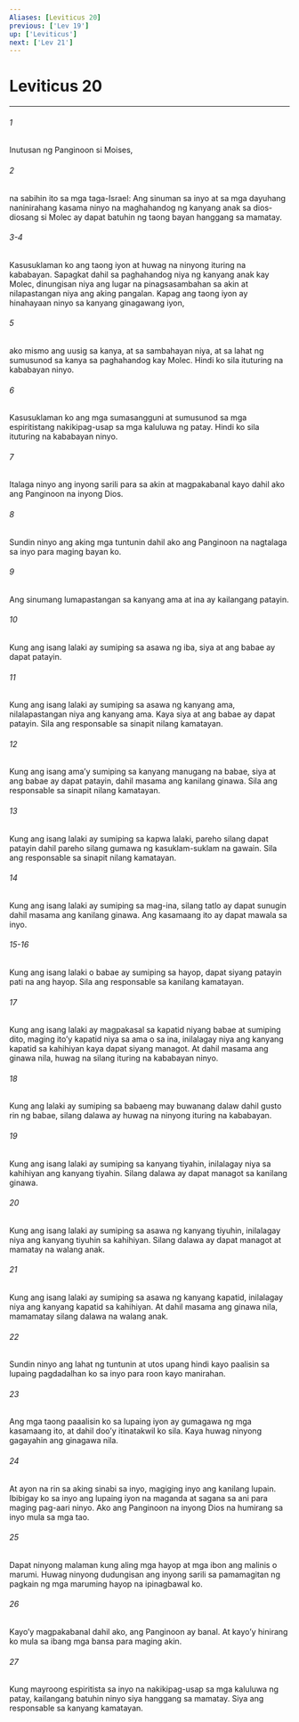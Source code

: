```yaml
---
Aliases: [Leviticus 20]
previous: ['Lev 19']
up: ['Leviticus']
next: ['Lev 21']
---
```

# Leviticus 20

***

###### 1
Inutusan ng Panginoon si Moises, 

###### 2
na sabihin ito sa mga taga-Israel: Ang sinuman sa inyo at sa mga dayuhang naninirahang kasama ninyo na maghahandog ng kanyang anak sa dios-diosang si Molec ay dapat batuhin ng taong bayan hanggang sa mamatay.

###### 3-4
Kasusuklaman ko ang taong iyon at huwag na ninyong ituring na kababayan. Sapagkat dahil sa paghahandog niya ng kanyang anak kay Molec, dinungisan niya ang lugar na pinagsasambahan sa akin at nilapastangan niya ang aking pangalan. Kapag ang taong iyon ay hinahayaan ninyo sa kanyang ginagawang iyon, 

###### 5
ako mismo ang uusig sa kanya, at sa sambahayan niya, at sa lahat ng sumusunod sa kanya sa paghahandog kay Molec. Hindi ko sila ituturing na kababayan ninyo. 

###### 6
Kasusuklaman ko ang mga sumasangguni at sumusunod sa mga espiritistang nakikipag-usap sa mga kaluluwa ng patay. Hindi ko sila ituturing na kababayan ninyo. 

###### 7
Italaga ninyo ang inyong sarili para sa akin at magpakabanal kayo dahil ako ang Panginoon na inyong Dios. 

###### 8
Sundin ninyo ang aking mga tuntunin dahil ako ang Panginoon na nagtalaga sa inyo para maging bayan ko. 

###### 9
Ang sinumang lumapastangan sa kanyang ama at ina ay kailangang patayin. 

###### 10
Kung ang isang lalaki ay sumiping sa asawa ng iba, siya at ang babae ay dapat patayin. 

###### 11
Kung ang isang lalaki ay sumiping sa asawa ng kanyang ama, nilalapastangan niya ang kanyang ama. Kaya siya at ang babae ay dapat patayin. Sila ang responsable sa sinapit nilang kamatayan. 

###### 12
Kung ang isang amaʼy sumiping sa kanyang manugang na babae, siya at ang babae ay dapat patayin, dahil masama ang kanilang ginawa. Sila ang responsable sa sinapit nilang kamatayan. 

###### 13
Kung ang isang lalaki ay sumiping sa kapwa lalaki, pareho silang dapat patayin dahil pareho silang gumawa ng kasuklam-suklam na gawain. Sila ang responsable sa sinapit nilang kamatayan. 

###### 14
Kung ang isang lalaki ay sumiping sa mag-ina, silang tatlo ay dapat sunugin dahil masama ang kanilang ginawa. Ang kasamaang ito ay dapat mawala sa inyo.

###### 15-16
Kung ang isang lalaki o babae ay sumiping sa hayop, dapat siyang patayin pati na ang hayop. Sila ang responsable sa kanilang kamatayan. 

###### 17
Kung ang isang lalaki ay magpakasal sa kapatid niyang babae at sumiping dito, maging itoʼy kapatid niya sa ama o sa ina, inilalagay niya ang kanyang kapatid sa kahihiyan kaya dapat siyang managot. At dahil masama ang ginawa nila, huwag na silang ituring na kababayan ninyo. 

###### 18
Kung ang lalaki ay sumiping sa babaeng may buwanang dalaw dahil gusto rin ng babae, silang dalawa ay huwag na ninyong ituring na kababayan. 

###### 19
Kung ang isang lalaki ay sumiping sa kanyang tiyahin, inilalagay niya sa kahihiyan ang kanyang tiyahin. Silang dalawa ay dapat managot sa kanilang ginawa. 

###### 20
Kung ang isang lalaki ay sumiping sa asawa ng kanyang tiyuhin, inilalagay niya ang kanyang tiyuhin sa kahihiyan. Silang dalawa ay dapat managot at mamatay na walang anak. 

###### 21
Kung ang isang lalaki ay sumiping sa asawa ng kanyang kapatid, inilalagay niya ang kanyang kapatid sa kahihiyan. At dahil masama ang ginawa nila, mamamatay silang dalawa na walang anak. 

###### 22
Sundin ninyo ang lahat ng tuntunin at utos upang hindi kayo paalisin sa lupaing pagdadalhan ko sa inyo para roon kayo manirahan. 

###### 23
Ang mga taong paaalisin ko sa lupaing iyon ay gumagawa ng mga kasamaang ito, at dahil dooʼy itinatakwil ko sila. Kaya huwag ninyong gagayahin ang ginagawa nila. 

###### 24
At ayon na rin sa aking sinabi sa inyo, magiging inyo ang kanilang lupain. Ibibigay ko sa inyo ang lupaing iyon na maganda at sagana sa ani para maging pag-aari ninyo. Ako ang Panginoon na inyong Dios na humirang sa inyo mula sa mga tao. 

###### 25
Dapat ninyong malaman kung aling mga hayop at mga ibon ang malinis o marumi. Huwag ninyong dudungisan ang inyong sarili sa pamamagitan ng pagkain ng mga maruming hayop na ipinagbawal ko. 

###### 26
Kayoʼy magpakabanal dahil ako, ang Panginoon ay banal. At kayoʼy hinirang ko mula sa ibang mga bansa para maging akin. 

###### 27
Kung mayroong espiritista sa inyo na nakikipag-usap sa mga kaluluwa ng patay, kailangang batuhin ninyo siya hanggang sa mamatay. Siya ang responsable sa kanyang kamatayan.
